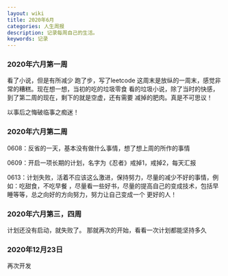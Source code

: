 ```yaml
---
layout: wiki
title: 2020年6月
categories: 人生周报
description: 记录每周自己的生活。
keywords: 记录
---
```


### 2020年六月第一周
看了小说，但是有所减少
跑了步，写了leetcode
这周末是放纵的一周末，感觉非常的糟糕。现在想一想，当初的吃的垃圾零食
看的垃圾小说，除了当时的快感，到了第二周的现在，剩下的就是空虚，还有需要
减掉的肥肉。真是不可思议！

以事后之悔破临事之痴迷！

### 2020年六月第二周
0608：反省的一天，基本没有做什么事情，想了想上周的所作的事情

0609：开启一项长期的计划，名字为《忍者》戒掉1，戒掉2，每天汇报

0613：计划失败，活着不应该这么激进，保持努力，尽量的减少不好的事情，例如：吃甜食，不吃早餐
，尽量看一些好书，尽量的提高自己的变成技术，包括早睡等等，总之向好的方向努力，努力让自己变成一个
更好的人！

### 2020年六月第三，四周
计划还没有启动，就失败了。
那就再次的开始，看看一次计划都能坚持多久

### 2020年12月23日
再次开发